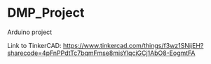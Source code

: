 # DMP_Project
Arduino project

Link to TinkerCAD: https://www.tinkercad.com/things/f3wz1SNijEH?sharecode=4pFnPPdtTc7bqmFmse8misYlqciGCj1AbO8-EogmtFA
